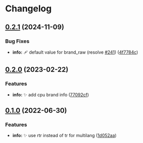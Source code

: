 # Changelog

## [0.2.1](https://github.com/AnzhiZhang/MCDReforgedPlugins/compare/info-v0.2.0...info-v0.2.1) (2024-11-09)


### Bug Fixes

* **info:** 🩹 default value for brand_raw (resolve [#241](https://github.com/AnzhiZhang/MCDReforgedPlugins/issues/241)) ([4f7784c](https://github.com/AnzhiZhang/MCDReforgedPlugins/commit/4f7784cca392d49898c68a2c4ca9c4d6b4b4ca28))

## [0.2.0](https://github.com/AnzhiZhang/MCDReforgedPlugins/compare/info-v0.1.0...info-v0.2.0) (2023-02-22)


### Features

* **info:** ✨ add cpu brand info ([77092cf](https://github.com/AnzhiZhang/MCDReforgedPlugins/commit/77092cf24a442dec8487d259c798bf8b43b10a39))

## [0.1.0](https://github.com/AnzhiZhang/MCDReforgedPlugins/compare/info-v0.0.2...info-v0.1.0) (2022-06-30)


### Features

* **info:** ✨ use rtr instead of tr for multilang ([1d052aa](https://github.com/AnzhiZhang/MCDReforgedPlugins/commit/1d052aab180eae647534f31cc4762e8e44735f82))
